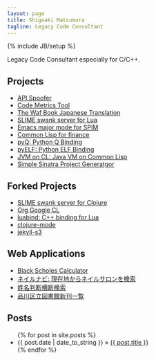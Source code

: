 ```yaml
---
layout: page
title: Shigeaki Matsumura
tagline: Legacy Code Consultant
---
```

{% include JB/setup %}

Legacy Code Consultant especially for C/C++.

## Projects
+ [API Spoofer](https://github.com/matsu911/api_spoofer)
+ [Code Metrics Tool](https://github.com/matsu911/code_metrics)
+ [The Waf Book Japanese Translation](https://github.com/matsu911/waf_book_ja)
+ [SLIME swank server for Lua](https://github.com/matsu911/swank-lua)
+ [Emacs major mode for SPIM](https://github.com/matsu911/spim-mode)
+ [Common Lisp for finance](https://github.com/matsu911/cl-finance)
+ [pyQ: Python Q Binding](https://github.com/matsu911/pyQ)
+ [pyELF: Python ELF Binding](https://github.com/matsu911/pyELF)
+ [JVM on CL: Java VM on Common Lisp](https://github.com/matsu911/jvm-on-cl)
+ [Simple Sinatra Project Generatgor](https://github.com/matsu911/sinatra_pg)

## Forked Projects
+ [SLIME swank server for Clojure](https://github.com/matsu911/swank-clojure)
+ [Org Google CL](https://github.com/matsu911/org-googlecl)
+ [luabind: C++ binding for Lua](https://github.com/matsu911/luabind)
+ [clojure-mode](https://github.com/matsu911/clojure-mode)
+ [jekyll-s3](https://github.com/matsu911/jekyll-s3)

## Web Applications
+ [Black Scholes Calculator](app/blackscholes/)
+ [ネイルナビ: 現在地からネイルサロンを検索](http://nailnavi.heroku.com)
+ [姓名判断横断検索](http://seimeihandan.heroku.com)
+ [品川区立図書館新刊一覧](http://library-new-books.herokuapp.com)

## Posts

<ul class="posts">
  {% for post in site.posts %}
    <li><span>{{ post.date | date_to_string }}</span> &raquo; <a href="{{ BASE_PATH }}{{ post.url }}">{{ post.title }}</a></li>
  {% endfor %}
</ul>
